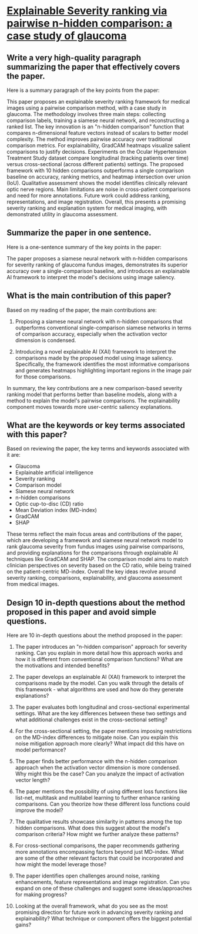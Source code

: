 # [Explainable Severity ranking via pairwise n-hidden comparison: a case   study of glaucoma](https://arxiv.org/abs/2312.02541)

## Write a very high-quality paragraph summarizing the paper that effectively covers the paper.

 Here is a summary paragraph of the key points from the paper:

This paper proposes an explainable severity ranking framework for medical images using a pairwise comparison method, with a case study in glaucoma. The methodology involves three main steps: collecting comparison labels, training a siamese neural network, and reconstructing a ranked list. The key innovation is an "n-hidden comparison" function that compares n-dimensional feature vectors instead of scalars to better model complexity. The method improves pairwise accuracy over traditional comparison metrics. For explainability, GradCAM heatmaps visualize salient comparisons to justify decisions. Experiments on the Ocular Hypertension Treatment Study dataset compare longitudinal (tracking patients over time) versus cross-sectional (across different patients) settings. The proposed framework with 10 hidden comparisons outperforms a single comparison baseline on accuracy, ranking metrics, and heatmap intersection over union (IoU). Qualitative assessment shows the model identifies clinically relevant optic nerve regions. Main limitations are noise in cross-patient comparisons and need for more annotations. Future work could address ranking, representations, and image registration. Overall, this presents a promising severity ranking and explanation system for medical imaging, with demonstrated utility in glaucoma assessment.


## Summarize the paper in one sentence.

 Here is a one-sentence summary of the key points in the paper:

The paper proposes a siamese neural network with n-hidden comparisons for severity ranking of glaucoma fundus images, demonstrates its superior accuracy over a single-comparison baseline, and introduces an explainable AI framework to interpret the model's decisions using image saliency.


## What is the main contribution of this paper?

 Based on my reading of the paper, the main contributions are:

1) Proposing a siamese neural network with n-hidden comparisons that outperforms conventional single-comparison siamese networks in terms of comparison accuracy, especially when the activation vector dimension is condensed.

2) Introducing a novel explainable AI (XAI) framework to interpret the comparisons made by the proposed model using image saliency. Specifically, the framework identifies the most informative comparisons and generates heatmaps highlighting important regions in the image pair for those comparisons.

In summary, the key contributions are a new comparison-based severity ranking model that performs better than baseline models, along with a method to explain the model's pairwise comparisons. The explainability component moves towards more user-centric saliency explanations.


## What are the keywords or key terms associated with this paper?

 Based on reviewing the paper, the key terms and keywords associated with it are:

- Glaucoma 
- Explainable artificial intelligence 
- Severity ranking
- Comparison model
- Siamese neural network
- n-hidden comparisons
- Optic cup-to-disc (CD) ratio  
- Mean Deviation index (MD-index)
- GradCAM
- SHAP

These terms reflect the main focus areas and contributions of the paper, which are developing a framework and siamese neural network model to rank glaucoma severity from fundus images using pairwise comparisons, and providing explanations for the comparisons through explainable AI techniques like GradCAM and SHAP. The comparison model aims to match clinician perspectives on severity based on the CD ratio, while being trained on the patient-centric MD-index. Overall the key ideas revolve around severity ranking, comparisons, explainability, and glaucoma assessment from medical images.


## Design 10 in-depth questions about the method proposed in this paper and avoid simple questions.

 Here are 10 in-depth questions about the method proposed in the paper:

1. The paper introduces an "n-hidden comparison" approach for severity ranking. Can you explain in more detail how this approach works and how it is different from conventional comparison functions? What are the motivations and intended benefits?

2. The paper develops an explainable AI (XAI) framework to interpret the comparisons made by the model. Can you walk through the details of this framework - what algorithms are used and how do they generate explanations? 

3. The paper evaluates both longitudinal and cross-sectional experimental settings. What are the key differences between these two settings and what additional challenges exist in the cross-sectional setting?

4. For the cross-sectional setting, the paper mentions imposing restrictions on the MD-index differences to mitigate noise. Can you explain this noise mitigation approach more clearly? What impact did this have on model performance?

5. The paper finds better performance with the n-hidden comparison approach when the activation vector dimension is more condensed. Why might this be the case? Can you analyze the impact of activation vector length?

6. The paper mentions the possibility of using different loss functions like list-net, multitask and multilabel learning to further enhance ranking comparisons. Can you theorize how these different loss functions could improve the model?

7. The qualitative results showcase similarity in patterns among the top hidden comparisons. What does this suggest about the model's comparison criteria? How might we further analyze these patterns?

8. For cross-sectional comparisons, the paper recommends gathering more annotations encompassing factors beyond just MD-index. What are some of the other relevant factors that could be incorporated and how might the model leverage those?

9. The paper identifies open challenges around noise, ranking enhancements, feature representations and image registration. Can you expand on one of these challenges and suggest some ideas/approaches for making progress?

10. Looking at the overall framework, what do you see as the most promising direction for future work in advancing severity ranking and explainability? What technique or component offers the biggest potential gains?

